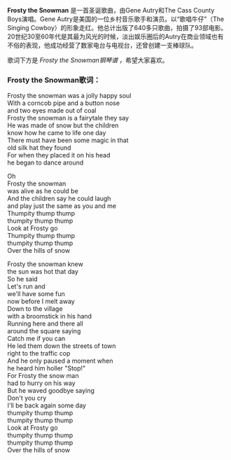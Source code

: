 

**Frosty the Snowman** 是一首圣诞歌曲，由Gene Autry和The Cass County Boys演唱。Gene
Autry是美国的一位乡村音乐歌手和演员。以“歌唱牛仔”（The Singing
Cowboy）的形象走红。他总计出版了640多只歌曲，拍摄了93部电影。20世纪30至60年代是其最为风光的时候，淡出娱乐圈后的Autry在商业领域也有不俗的表现，他成功经营了数家电台与电视台，还曾创建一支棒球队。

  
歌词下方是 _Frosty the Snowman钢琴谱_ ，希望大家喜欢。

### Frosty the Snowman歌词：

Frosty the snowman was a jolly happy soul  
With a corncob pipe and a button nose  
and two eyes made out of coal  
Frosty the snowman is a fairytale they say  
He was made of snow but the children  
know how he came to life one day  
There must have been some magic in that  
old silk hat they found  
For when they placed it on his head  
he began to dance around

Oh  
Frosty the snowman  
was alive as he could be  
And the children say he could laugh  
and play just the same as you and me  
Thumpity thump thump  
thumpity thump thump  
Look at Frosty go  
Thumpity thump thump  
thumpity thump thump  
Over the hills of snow

Frosty the snowman knew  
the sun was hot that day  
So he said  
Let's run and  
we'll have some fun  
now before I melt away  
Down to the village  
with a broomstick in his hand  
Running here and there all  
around the square saying  
Catch me if you can  
He led them down the streets of town  
right to the traffic cop  
And he only paused a moment when  
he heard him holler "Stop!"  
For Frosty the snow man  
had to hurry on his way  
But he waved goodbye saying  
Don't you cry  
I'll be back again some day  
thumpity thump thump  
thumpity thump thump  
Look at Frosty go  
thumpity thump thump  
thumpity thump thump  
Over the hills of snow

